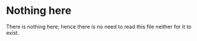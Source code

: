# Nothing here 
There is nothing here; hence there is no need to read this file neither for it to exist. 
